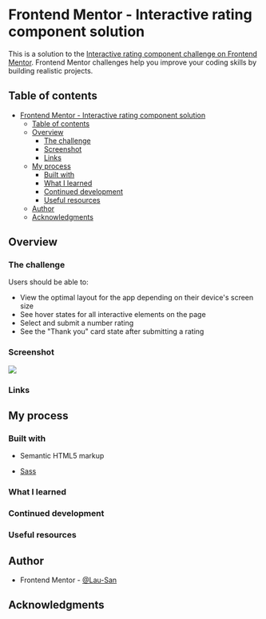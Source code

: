 # Frontend Mentor - Interactive rating component solution

This is a solution to the [Interactive rating component challenge on Frontend Mentor](https://www.frontendmentor.io/challenges/interactive-rating-component-koxpeBUmI). Frontend Mentor challenges help you improve your coding skills by building realistic projects. 

## Table of contents

- [Frontend Mentor - Interactive rating component solution](#frontend-mentor---interactive-rating-component-solution)
  - [Table of contents](#table-of-contents)
  - [Overview](#overview)
    - [The challenge](#the-challenge)
    - [Screenshot](#screenshot)
    - [Links](#links)
  - [My process](#my-process)
    - [Built with](#built-with)
    - [What I learned](#what-i-learned)
    - [Continued development](#continued-development)
    - [Useful resources](#useful-resources)
  - [Author](#author)
  - [Acknowledgments](#acknowledgments)

## Overview

### The challenge

Users should be able to:

- View the optimal layout for the app depending on their device's screen size
- See hover states for all interactive elements on the page
- Select and submit a number rating
- See the "Thank you" card state after submitting a rating

### Screenshot

![](./screenshot.jpg)

### Links

<!-- - Solution URL: [Add solution URL here](https://your-solution-url.com) -->
<!-- - Live Site URL: [Add live site URL here](https://your-live-site-url.com) -->

## My process

### Built with

- Semantic HTML5 markup
<!-- - Flexbox -->
<!-- - CSS Grid -->
- [Sass](https://sass-lang.com)

### What I learned

### Continued development

### Useful resources

## Author

- Frontend Mentor - [@Lau-San](https://www.frontendmentor.io/profile/Lau-San)

## Acknowledgments
